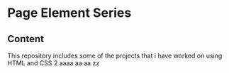 # Page Element Series
## Content
This repository includes some of the projects that i have worked on using HTML and CSS
2
aaaa
aa
aa
zz
